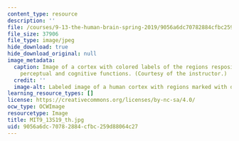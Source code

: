 ```yaml
---
content_type: resource
description: ''
file: /courses/9-13-the-human-brain-spring-2019/9056a6dc70782884cfbc259d88064c27_MIT9_13S19_th.jpg
file_size: 37906
file_type: image/jpeg
hide_download: true
hide_download_original: null
image_metadata:
  caption: Image of a cortex with colored labels of the regions resposible for various
    perceptual and cognitive functions. (Courtesy of the instructor.)
  credit: ''
  image-alt: Labeled image of a human cortex with regions marked with different colors.
learning_resource_types: []
license: https://creativecommons.org/licenses/by-nc-sa/4.0/
ocw_type: OCWImage
resourcetype: Image
title: MIT9_13S19_th.jpg
uid: 9056a6dc-7078-2884-cfbc-259d88064c27
---
```

